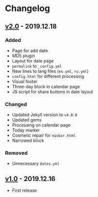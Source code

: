 # Changelog
## [v2.0] - 2019.12.18
### Added
- Page for add date  
- MD5 plugin  
- Layout for date page  
- `permalink` to `_config.yml`  
- New lines to lang files (`en.yml`, `ru.yml`)  
- `config.html` for different processing  
- Visual footer  
- Three-day block in calendar page  
- JS script for share buttons in date layout

### Changed
- Updated Jekyll version to `v4.0.0`  
- Updated gems  
- Processing on calendar page  
- Today marker  
- Cosmetic repair for `navbar.html`  
- Narrowed block

### Removed
- Unnecessary `dates.yml`

## [v1.0] - 2019.12.16

- First release

[v2.0]: https://gitlab.com/tophackr/calendar/compare/v2.0-r...v1.0-r
[v1.0]: https://gitlab.com/tophackr/calendar/compare/v1.0-r...master